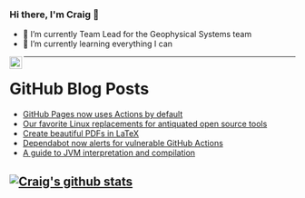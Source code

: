 ### Hi there, I'm Craig 👋

<!--
**CraigTeelFugro/CraigTeelFugro** is a ✨ _special_ ✨ repository because its `README.md` (this file) appears on your GitHub profile.

Here are some ideas to get you started:
-->

- 🔭 I’m currently Team Lead for the Geophysical Systems team
- 🌱 I’m currently learning everything I can

[<img align="left" alt="Craig Teel | LinkedIn" width="22px" src="https://cdn.jsdelivr.net/npm/simple-icons@v3/icons/linkedin.svg" />][linkedin]

---

# GitHub Blog Posts

<!-- BLOG-POST-LIST:START -->
- [GitHub Pages now uses Actions by default](https://github.blog/2022-08-10-github-pages-now-uses-actions-by-default/)
- [Our favorite Linux replacements for antiquated open source tools](https://opensource.com/article/22/8/replace-antiquated-linux-tools)
- [Create beautiful PDFs in LaTeX](https://opensource.com/article/22/8/pdf-latex)
- [Dependabot now alerts for vulnerable GitHub Actions](https://github.blog/2022-08-09-dependabot-now-alerts-for-vulnerable-github-actions/)
- [A guide to JVM interpretation and compilation](https://opensource.com/article/22/8/interpret-compile-java)
<!-- BLOG-POST-LIST:END -->

## [![Craig's github stats](https://github-readme-stats.vercel.app/api?username=craigteelfugro)](https://github.com/anuraghazra/github-readme-stats)


[linkedin]: https://linkedin.com/in/craig-teel-b8786771
